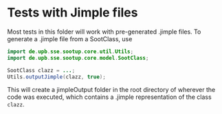 # Tests with Jimple files
Most tests in this folder will work with pre-generated .jimple files.
To generate a .jimple file from a SootClass, use 

```java
import de.upb.sse.sootup.core.util.Utils;
import de.upb.sse.sootup.core.model.SootClass;

SootClass clazz = ...;
Utils.outputJimple(clazz, true);
```

This will create a jimpleOutput folder in the root directory of wherever the code was executed, which contains a .jimple representation of the class `clazz`.
